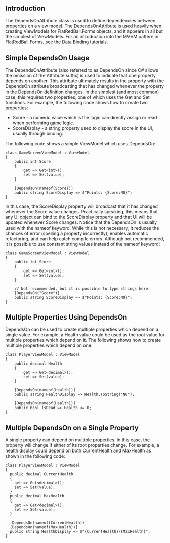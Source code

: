 ## Introduction

The DependsOnAttribute class is used to define dependencies between properties on a view model. The DependsOnAttribute is used heavily when creating ViewModels for FlatRedBall.Forms objects, and it appears in all but the simplest of ViewModels. For an introduction into the MVVM pattern in FlatRedBall.Forms, see the [Data Binding tutorials](/documentation/tutorials/flatredball-forms/data-binding.md).

## Simple DependsOn Usage

The DependsOnAttribute (also referred to as DependsOn since C# allows the omission of the Attribute suffix) is used to indicate that one property depends on another. This attribute ultimately results in the property with the DependsOn attribute broadcasting that has changed whenever the property in the DependsOn definition changes. In the simplest (and most common) case, this requires two properties, one of which uses the Get and Set functions. For example, the following code shows how to create two properties:

-   Score - a numeric value which is the logic can directly assign or read when performing game logic.
-   ScoreDisplay - a string property used to display the score in the UI, usually through binding.

The following code shows a simple ViewModel which uses DependsOn:

    class GameScreenViewModel : ViewModel
    {
        public int Score
        {
            get => Get<int>();
            set => Set(value);
        }

        [DependsOn(nameof(Score))]
        public string ScoreDisplay => $"Points: {Score:N0}";
    }

In this case, the ScoreDisplay property will broadcast that it has changed whenever the Score value changes. Practically speaking, this means that any UI object can bind to the ScoreDisplay property and that UI will be updated whenever Score changes. Notice that the DependsOn is usually used with the nameof keyword. While this is not necessary, it reduces the chances of error (spelling a property incorrectly), enables automatic refactoring, and can help catch compile errors. Although not recommended, it is possible to use constant string values instead of the nameof keyword:

    class GameScreenViewModel : ViewModel
    {
        public int Score
        {
            get => Get<int>();
            set => Set(value);
        }

        // Not recommended, but it is possible to type strings here:
        [DependsOn("Score")]
        public string ScoreDisplay => $"Points: {Score:N0}";
    }

## Multiple Properties Using DependsOn

DependsOn can be used to create multiple properties which depend on a single value. For example, a Health value could be used as the root value for multiple properties which depend on it. The following shows how to create multiple properties which depend on one:

    class PlayerViewModel : ViewModel
    {
        public decimal Health
        {
            get => Get<decimal>();
            set => Set(value);
        }

        [DependsOn(nameof(Health))]
        public string HealthDisplay => Health.ToString("N0");

        [DependsOn(nameof(Health))]
        public bool IsDead => Health <= 0;
    }

## Multiple DependsOn on a Single Property

A single property can depend on multiple properties. In this case, the property will change if either of its root properties change. For example, a health display could depend on both CurrentHealth and MaxHealth as shown in the following code:

    class PlayerViewModel : ViewModel
    {
      public decimal CurrentHealth
      {
        get => Get<decimal>();
        set => Set(value);
      }
      public decimal MaxHealth
      {
        get => Get<decimal>();
        set => Set(value);
      }

      [DependsOn(nameof(CurrentHealth))]
      [DependsOn(nameof(MaxHealth))]
      public string HealthDisplay => $"{CurrentHealth}/{MaxHealth}";
    }

 
